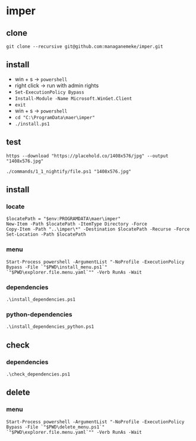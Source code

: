 # imper

## clone

```shell
git clone --recursive git@github.com:managanemeke/imper.git
```

## install

- win + s -> `powershell`
- right click -> run with admin rights
- `Set-ExecutionPolicy Bypass`
- `Install-Module -Name Microsoft.WinGet.Client`
- `exit`
- win + s -> `powershell`
- `cd "C:\ProgramData\maer\imper"`
- `./install.ps1`

## test

```shell
https --download "https://placehold.co/1408x576/jpg" --output "1408x576.jpg"
```

```shell
./commands/1_1_nightify/file.ps1 "1408x576.jpg"
```

## install

### locate

```shell
$locatePath = "$env:PROGRAMDATA\maer\imper"
New-Item -Path $locatePath -ItemType Directory -Force
Copy-Item -Path "..\imper\*" -Destination $locatePath -Recurse -Force
Set-Location -Path $locatePath
```

### menu

```shell
Start-Process powershell -ArgumentList "-NoProfile -ExecutionPolicy Bypass -File `"$PWD\install_menu.ps1`" `"$PWD\explorer.file.menu.yaml`"" -Verb RunAs -Wait
```

### dependencies

```shell
.\install_dependencies.ps1
```

### python-dependencies

```shell
.\install_dependencies_python.ps1
```

## check

### dependencies

```shell
.\check_dependencies.ps1
```

## delete

### menu

```shell
Start-Process powershell -ArgumentList "-NoProfile -ExecutionPolicy Bypass -File `"$PWD\delete_menu.ps1`" `"$PWD\explorer.file.menu.yaml`"" -Verb RunAs -Wait
```
